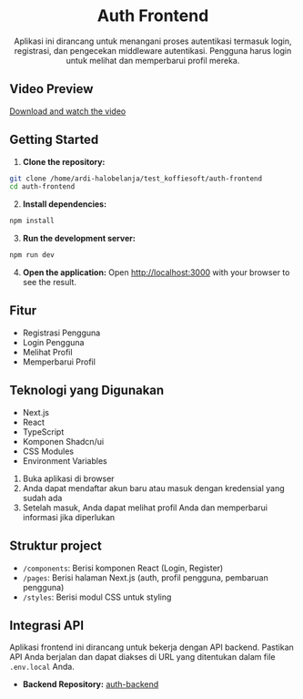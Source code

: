 <div align="center">

# Auth Frontend

Aplikasi ini dirancang untuk menangani proses autentikasi termasuk login, registrasi, dan pengecekan middleware autentikasi. Pengguna harus login untuk melihat dan memperbarui profil mereka.

</div>

## Video Preview
[Download and watch the video](public/demo_app_fix.mp4)

## Getting Started

1. **Clone the repository:**
  ```bash
  git clone /home/ardi-halobelanja/test_koffiesoft/auth-frontend
  cd auth-frontend
  ```

2. **Install dependencies:**
  ```bash
  npm install
  ```

3. **Run the development server:**
  ```bash
  npm run dev
  ```

4. **Open the application:**
  Open [http://localhost:3000](http://localhost:3000) with your browser to see the result.

## Fitur

- Registrasi Pengguna
- Login Pengguna
- Melihat Profil
- Memperbarui Profil

## Teknologi yang Digunakan

- Next.js
- React
- TypeScript
- Komponen Shadcn/ui
- CSS Modules
- Environment Variables

1. Buka aplikasi di browser
2. Anda dapat mendaftar akun baru atau masuk dengan kredensial yang sudah ada
3. Setelah masuk, Anda dapat melihat profil Anda dan memperbarui informasi jika diperlukan

## Struktur project

- `/components`: Berisi komponen React (Login, Register)
- `/pages`: Berisi halaman Next.js (auth, profil pengguna, pembaruan pengguna)
- `/styles`: Berisi modul CSS untuk styling

## Integrasi API

Aplikasi frontend ini dirancang untuk bekerja dengan API backend. Pastikan API Anda berjalan dan dapat diakses di URL yang ditentukan dalam file `.env.local` Anda.

- **Backend Repository:** [auth-backend](https://github.com/ardhisaif/auth-backend)